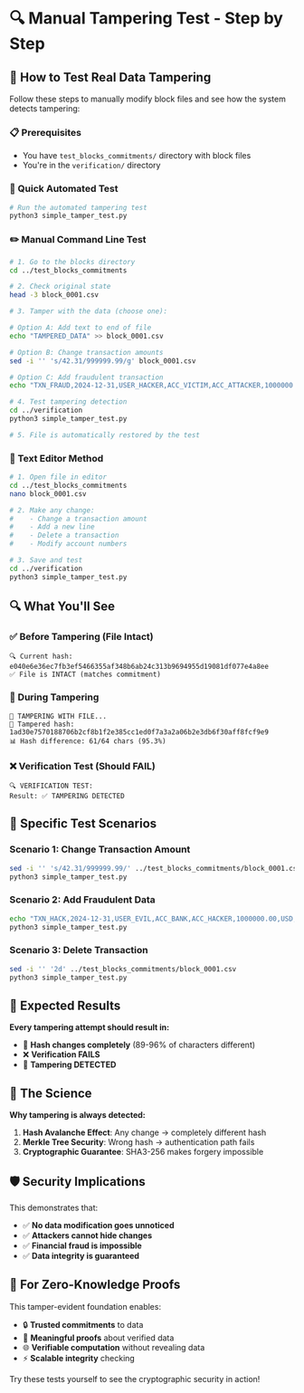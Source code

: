 # 🔍 Manual Tampering Test - Step by Step

## 🎯 **How to Test Real Data Tampering**

Follow these steps to manually modify block files and see how the system detects tampering:

### **📋 Prerequisites**
- You have `test_blocks_commitments/` directory with block files
- You're in the `verification/` directory

### **🧪 Quick Automated Test**

```bash
# Run the automated tampering test
python3 simple_tamper_test.py
```

### **✏️ Manual Command Line Test**

```bash
# 1. Go to the blocks directory
cd ../test_blocks_commitments

# 2. Check original state
head -3 block_0001.csv

# 3. Tamper with the data (choose one):

# Option A: Add text to end of file
echo "TAMPERED_DATA" >> block_0001.csv

# Option B: Change transaction amounts
sed -i '' 's/42.31/999999.99/g' block_0001.csv

# Option C: Add fraudulent transaction
echo "TXN_FRAUD,2024-12-31,USER_HACKER,ACC_VICTIM,ACC_ATTACKER,1000000.00,USD,transfer,completed,0.00,MERCH_EVIL,Fraud" >> block_0001.csv

# 4. Test tampering detection
cd ../verification
python3 simple_tamper_test.py

# 5. File is automatically restored by the test
```

### **📝 Text Editor Method**

```bash
# 1. Open file in editor
cd ../test_blocks_commitments
nano block_0001.csv

# 2. Make any change:
#    - Change a transaction amount
#    - Add a new line
#    - Delete a transaction
#    - Modify account numbers

# 3. Save and test
cd ../verification
python3 simple_tamper_test.py
```

## 🔍 **What You'll See**

### **✅ Before Tampering (File Intact)**
```
🔍 Current hash: e040e6e36ec7fb3ef5466355af348b6ab24c313b9694955d19081df077e4a8ee
✅ File is INTACT (matches commitment)
```

### **🔧 During Tampering**
```
🔧 TAMPERING WITH FILE...
🔴 Tampered hash: 1ad30e7570188706b2cf8b1f2e385cc1ed0f7a3a2a06b2e3db6f30aff8fcf9e9
📊 Hash difference: 61/64 chars (95.3%)
```

### **❌ Verification Test (Should FAIL)**
```
🔍 VERIFICATION TEST:
Result: ✅ TAMPERING DETECTED
```

## 🧪 **Specific Test Scenarios**

### **Scenario 1: Change Transaction Amount**
```bash
sed -i '' 's/42.31/999999.99/' ../test_blocks_commitments/block_0001.csv
python3 simple_tamper_test.py
```

### **Scenario 2: Add Fraudulent Data**
```bash
echo "TXN_HACK,2024-12-31,USER_EVIL,ACC_BANK,ACC_HACKER,1000000.00,USD,transfer,completed,0.00,,Stolen money" >> ../test_blocks_commitments/block_0001.csv
python3 simple_tamper_test.py
```

### **Scenario 3: Delete Transaction**
```bash
sed -i '' '2d' ../test_blocks_commitments/block_0001.csv
python3 simple_tamper_test.py
```

## 🎯 **Expected Results**

**Every tampering attempt should result in:**
- 🔴 **Hash changes completely** (89-96% of characters different)
- ❌ **Verification FAILS**
- 🚨 **Tampering DETECTED**

## 🔬 **The Science**

**Why tampering is always detected:**

1. **Hash Avalanche Effect**: Any change → completely different hash
2. **Merkle Tree Security**: Wrong hash → authentication path fails
3. **Cryptographic Guarantee**: SHA3-256 makes forgery impossible

## 🛡️ **Security Implications**

This demonstrates that:
- ✅ **No data modification goes unnoticed**
- ✅ **Attackers cannot hide changes**
- ✅ **Financial fraud is impossible**
- ✅ **Data integrity is guaranteed**

## 🚀 **For Zero-Knowledge Proofs**

This tamper-evident foundation enables:
- 🔒 **Trusted commitments** to data
- 🎯 **Meaningful proofs** about verified data
- 🌐 **Verifiable computation** without revealing data
- ⚡ **Scalable integrity** checking

Try these tests yourself to see the cryptographic security in action!